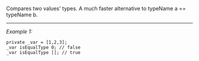 Compares two values' types. A much faster alternative to <sqf inline>typeName a == typeName b</sqf>.


---
*Example 1:*
```sqf
private _var = [1,2,3];
_var isEqualType 0; // false
_var isEqualType []; // true
```